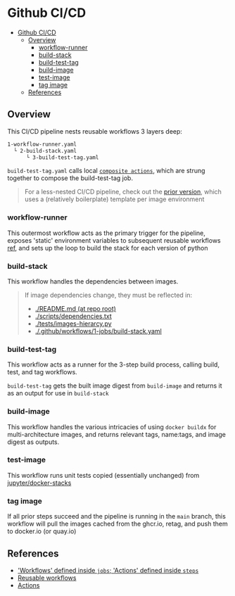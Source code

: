# Github CI/CD

- [Github CI/CD](#github-cicd)
  - [Overview](#overview)
    - [workflow-runner](#workflow-runner)
    - [build-stack](#build-stack)
    - [build-test-tag](#build-test-tag)
    - [build-image](#build-image)
    - [test-image](#test-image)
    - [tag image](#tag-image)
  - [References](#references)

## Overview

This CI/CD pipeline nests reusable workflows 3 layers deep:

```txt
1-workflow-runner.yaml
  └ 2-build-stack.yaml
      └ 3-build-test-tag.yaml
```

`build-test-tag.yaml` calls local [`composite actions`](./.github/actions/),
which are strung together to compose the build-test-tag job.

> For a less-nested CI/CD pipeline, check out the [prior version](https://github.com/ninerealmlabs/docker-jupyter-stacks/commit/a9f33274b46c71bdf2266a0f1b14151fa8b8dbe8),
> which uses a (relatively boilerplate) template per image environment

### workflow-runner

This outermost workflow acts as the primary trigger for the pipeline,
exposes 'static' environment variables to subsequent reusable workflows [ref](https://github.com/orgs/community/discussions/26671#discussioncomment-4295807),
and sets up the loop to build the stack for each version of python

### build-stack

This workflow handles the dependencies between images.

> If image dependencies change, they must be reflected in:
>
> - [./README.md (at repo root)](./README.md)
> - [./scripts/dependencies.txt](./scripts/dependencies.txt)
> - [./tests/images-hierarcy.py](./tests/images-hierarcy.py)
> - [./.github/workflows/1-jobs/build-stack.yaml](./.github/workflows/1-jobs/build-stack.yaml)

### build-test-tag

This workflow acts as a runner for the 3-step build process, calling build, test, and tag workflows.

`build-test-tag` gets the built image digest from `build-image` and returns it as an output for use in `build-stack`

### build-image

This workflow handles the various intricacies of using `docker buildx` for multi-architecture images,
and returns relevant tags, name:tags, and image digest as outputs.

### test-image

This workflow runs unit tests copied (essentially unchanged) from [jupyter/docker-stacks](https://github.com/jupyter/docker-stacks)

### tag image

If all prior steps succeed and the pipeline is running in the `main` branch,
this workflow will pull the images cached from the ghcr.io,
retag, and push them to docker.io (or quay.io)

## References

- ['Workflows' defined inside `jobs`; 'Actions' defined inside `steps`](https://github.com/actions/checkout/issues/692#issuecomment-1259789797)
- [Reusable workflows](https://docs.github.com/en/actions/using-workflows/reusing-workflows)
- [Actions](https://docs.github.com/en/actions/creating-actions/metadata-syntax-for-github-actions#runs-for-composite-actions)
